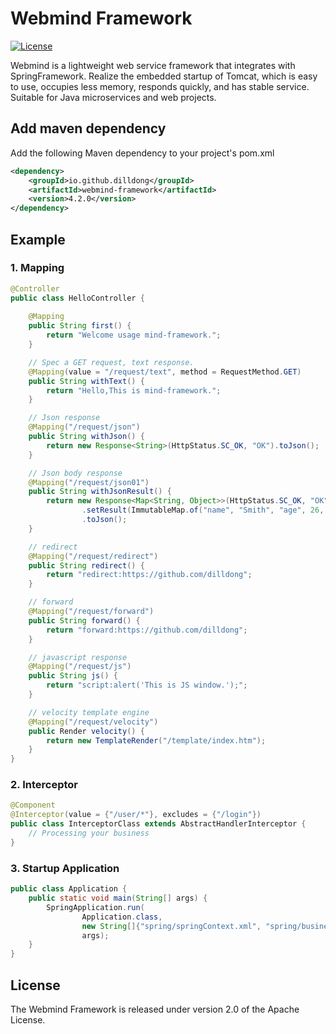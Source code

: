 
# Webmind Framework

[![License](https://img.shields.io/badge/License-Apache-green)](https://raw.githubusercontent.com/dilldong/webmind/master/LICENSE)

Webmind is a lightweight web service framework that integrates with SpringFramework. Realize the embedded startup of Tomcat, which is easy to use, occupies less memory, responds quickly, and has stable service. Suitable for Java microservices and web projects.
## Add maven dependency
Add the following Maven dependency to your project's pom.xml
```xml
<dependency>
    <groupId>io.github.dilldong</groupId>
    <artifactId>webmind-framework</artifactId>
    <version>4.2.0</version>
</dependency>
```
## Example
### 1. Mapping
```java
@Controller
public class HelloController {
    
    @Mapping
    public String first() {
        return "Welcome usage mind-framework.";
    }

    // Spec a GET request, text response.
    @Mapping(value = "/request/text", method = RequestMethod.GET)
    public String withText() {
        return "Hello,This is mind-framework.";
    }

    // Json response
    @Mapping("/request/json")
    public String withJson() {
        return new Response<String>(HttpStatus.SC_OK, "OK").toJson();
    }

    // Json body response
    @Mapping("/request/json01")
    public String withJsonResult() {
        return new Response<Map<String, Object>>(HttpStatus.SC_OK, "OK")
                .setResult(ImmutableMap.of("name", "Smith", "age", 26, "gender", "Male"))
                .toJson();
    }

    // redirect
    @Mapping("/request/redirect")
    public String redirect() {
        return "redirect:https://github.com/dilldong";
    }

    // forward
    @Mapping("/request/forward")
    public String forward() {
        return "forward:https://github.com/dilldong";
    }

    // javascript response
    @Mapping("/request/js")
    public String js() {
        return "script:alert('This is JS window.');";
    }

    // velocity template engine
    @Mapping("/request/velocity")
    public Render velocity() {
        return new TemplateRender("/template/index.htm");
    }
}
```

### 2. Interceptor
```java
@Component
@Interceptor(value = {"/user/*"}, excludes = {"/login"})
public class InterceptorClass extends AbstractHandlerInterceptor {
    // Processing your business
}
```

### 3. Startup Application
```java
public class Application {
    public static void main(String[] args) {
        SpringApplication.run(
                Application.class,
                new String[]{"spring/springContext.xml", "spring/businessConfig.xml"},
                args);
    }
}
```

## License
The Webmind Framework is released under version 2.0 of the Apache License.